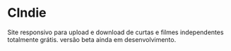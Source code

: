 # CIndie
Site responsivo para upload e download de curtas e filmes independentes totalmente grátis. versão beta ainda em desenvolvimento.  

